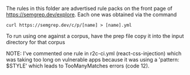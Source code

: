 The rules in this folder are advertised rule packs on the front page of https://semgrep.dev/explore. Each one was obtained via the command

```
curl https://semgrep.dev/c/p/[name] > [name].yml
```

To run using one against a corpus, have the prep file copy it into the input directory for that corpus

NOTE: I've commented one rule in r2c-ci.yml (react-css-injection) which was taking too long
on vulnerable apps because it was using a 'pattern: $STYLE' which leads
to TooManyMatches errors (code 12).
